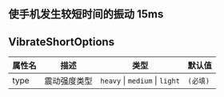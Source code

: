 ## 使手机发生较短时间的振动 15ms

<code src="./vibrateShort.tsx"></code>

## VibrateShortOptions

| 属性名 | 描述 | 类型 | 默认值 |
| ---- | ---- | ---- | ---- |
| type | 震动强度类型 | `heavy` \| `medium` \| `light` | `(必填)` |
